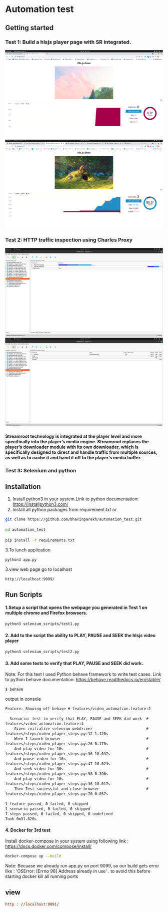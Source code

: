 # Automation test

## Getting started

### Test 1: Build a hlsjs player page with SR integrated.

![ScreenShot](screenshots/test1_hlsjs_player.png)
![ScreenShot](screenshots/test1_hls_player2.png)

### Test 2: HTTP traffic inspection using Charles Proxy

![ScreenShot](screenshots/test2_charles_proxy1.png)
![ScreenShot](screenshots/test2_charles-proxy2.png)

#### Streamroot technology is integrated at the player level and more specifically into the player’s media engine. Streamroot replaces the player’s downloader module with its own downloader, which is specifically designed to direct and handle traffic from multiple sources, as well as to cache it and hand it off to the player’s media buffer.

### Test 3: Selenium and python

## Installation

1. Install python3 in your system.Link to python documentation: https://installpython3.com/
2. Install all python packages from requirement.txt or

```bash
git clone https://github.com/bhavinparekh/automation_test.git

cd automation_test

pip install -r requirements.txt
```

3.To lunch application

```bash
python3 app.py
```

3.view web page go to localhost

```bash
http://localhost:9099/
```

## Run Scripts

#### 1.Setup a script that opens the webpage you generated in Test 1 on multiple chrome and Firefox browsers.

```bash
python3 selenium_scripts/test1.py 
```

#### 2. Add to the script the ability to PLAY, PAUSE and SEEK the hlsjs video player

```bash
python3 selenium_scripts/test2.py 
```
#### 3. Add some tests to verify that PLAY, PAUSE and SEEK did work.

Note: For this test I used Python behave framework to write test cases. Link to python behave documentation: https://behave.readthedocs.io/en/stable/
```bash
$ behave
```
output in console 
```
Feature: Showing off behave # features/video_automation.feature:2

  Scenario: test to verify that PLAY, PAUSE and SEEK did work  # features/video_automation.feature:4
    Given initialize selenium webdriver                        # features/steps/video_player_steps.py:12 1.120s
    When I launch browser                                      # features/steps/video_player_steps.py:26 0.170s
    And play video for 10s                                     # features/steps/video_player_steps.py:36 10.037s
    And pause video for 10s                                    # features/steps/video_player_steps.py:47 10.023s
    And seek video for 30s                                     # features/steps/video_player_steps.py:58 0.396s
    And play video for 10s                                     # features/steps/video_player_steps.py:36 10.017s
    Then Test successful and close browser                     # features/steps/video_player_steps.py:70 0.057s

1 feature passed, 0 failed, 0 skipped
1 scenario passed, 0 failed, 0 skipped
7 steps passed, 0 failed, 0 skipped, 0 undefined
Took 0m31.820s

```
#### 4. Docker for 3rd test
Install docker-compose in your system using following link : https://docs.docker.com/compose/install/
```bash
docker-compose up --build
```
Note: Becuase we already run app.py on port 9099, so our build gets error like
: 'OSError: [Errno 98] Address already in use' . to avoid this before starting docker kill all running ports 

## view


```ini
http : //localhost:9091/
```
